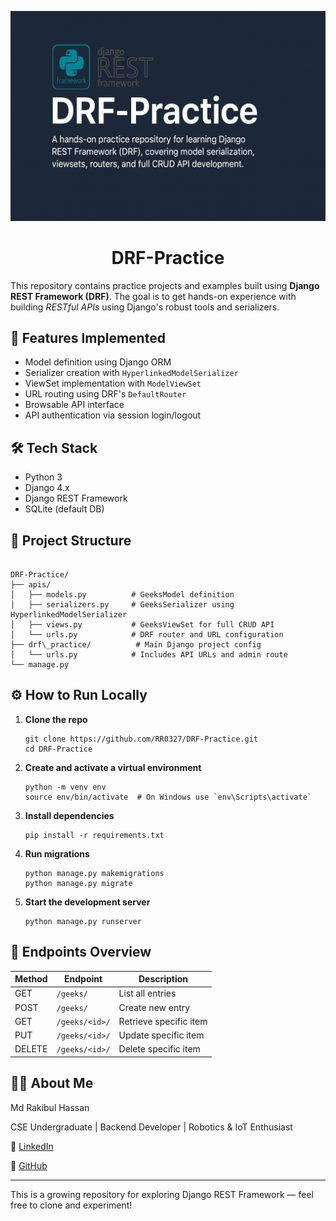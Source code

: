 ![Project Banner](Banner_for_DRF.png)

<h1 align="center">DRF-Practice</h1>

This repository contains practice projects and examples built using **Django REST Framework (DRF)**. The goal is to get hands-on experience with building *RESTful APIs* using Django's robust tools and serializers.

## 🚀 Features Implemented

- Model definition using Django ORM
- Serializer creation with `HyperlinkedModelSerializer`
- ViewSet implementation with `ModelViewSet`
- URL routing using DRF's `DefaultRouter`
- Browsable API interface
- API authentication via session login/logout

## 🛠 Tech Stack

- Python 3
- Django 4.x
- Django REST Framework
- SQLite (default DB)

## 📂 Project Structure

```

DRF-Practice/
├── apis/
│   ├── models.py          # GeeksModel definition
│   ├── serializers.py     # GeeksSerializer using HyperlinkedModelSerializer
│   ├── views.py           # GeeksViewSet for full CRUD API
│   └── urls.py            # DRF router and URL configuration
├── drf\_practice/          # Main Django project config
│   └── urls.py            # Includes API URLs and admin route
└── manage.py

````

## ⚙️ How to Run Locally

1. **Clone the repo**
   ```
   git clone https://github.com/RR0327/DRF-Practice.git
   cd DRF-Practice
   ```

2. **Create and activate a virtual environment**
   ```
   python -m venv env
   source env/bin/activate  # On Windows use `env\Scripts\activate`
   ```

3. **Install dependencies**
   ```
   pip install -r requirements.txt
   ```

4. **Run migrations**
   ```
   python manage.py makemigrations
   python manage.py migrate
   ```

5. **Start the development server**
   ```
   python manage.py runserver
   ```

## 📌 Endpoints Overview

| Method | Endpoint       | Description            |
| ------ | -------------- | ---------------------- |
| GET    | `/geeks/`      | List all entries       |
| POST   | `/geeks/`      | Create new entry       |
| GET    | `/geeks/<id>/` | Retrieve specific item |
| PUT    | `/geeks/<id>/` | Update specific item   |
| DELETE | `/geeks/<id>/` | Delete specific item   |

## 🙋‍♂️ About Me

Md Rakibul Hassan

CSE Undergraduate | Backend Developer | Robotics & IoT Enthusiast

🔗 [LinkedIn](https://www.linkedin.com/in/md-rakibul-hassan-507b00308)

🐙 [GitHub](https://github.com/RR0327)

---

This is a growing repository for exploring Django REST Framework — feel free to clone and experiment!

